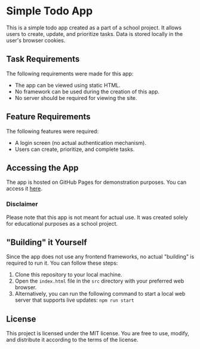 # Simple Todo App

This is a simple todo app created as a part of a school project. 
It allows users to create, update, and prioritize tasks. Data is stored locally in the user's browser cookies.

## Task Requirements

The following requirements were made for this app:
- The app can be viewed using static HTML.
- No framework can be used during the creation of this app.
- No server should be required for viewing the site.

## Feature Requirements

The following features were required:
- A login screen (no actual authentication mechanism).
- Users can create, prioritize, and complete tasks.

## Accessing the App

The app is hosted on GitHub Pages for demonstration purposes. You can access it [here](https://parzival-space.github.io/mmbbs-todo-app/).

### Disclaimer

Please note that this app is not meant for actual use. It was created solely for educational purposes as a school project.

## "Building" it Yourself

Since the app does not use any frontend frameworks, no actual "building" is required to run it. You can follow these steps:
1. Clone this repository to your local machine.
2. Open the `index.html` file in the `src` directory with your preferred web browser.
3. Alternatively, you can run the following command to start a local web server that supports live updates: `npm run start`

## License
This project is licensed under the MIT license. 
You are free to use, modify, and distribute it according to the terms of the license.
